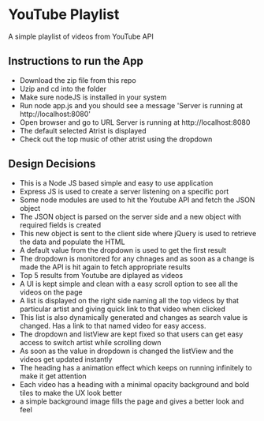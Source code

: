 # YouTube Playlist
A simple playlist of videos from YouTube API
## Instructions to run the App
* Download the zip file from this repo
* Uzip and cd into the folder
* Make sure nodeJS is installed in your system
* Run node app.js and you should see a message 'Server is running at http://localhost:8080'
* Open browser and go to URL Server is running at http://localhost:8080
* The default selected Atrist is displayed
* Check out the top music of other atrist using the dropdown
## Design Decisions
* This is a Node JS based simple and easy to use application
* Express JS is used to create a server listening on a specific port
* Some node modules are used to hit the Youtube API and fetch the JSON object
* The JSON object is parsed on the server side and a new object with required fields is created
* This new object is sent to the client side where jQuery is used to retrieve the data and populate the HTML
* A default value from the dropdown is used to get the first result
* The dropdown is monitored for any chnages and as soon as a change is made the API is hit again to fetch appropriate results
* Top 5 results from Youtube are diplayed as videos
* A UI is kept simple and clean with a easy scroll option to see all the videos on the page
* A list is displayed on the right side naming all the top videos by that particular artist and giving quick link to that video when clicked
* This list is also dynamically generated and changes as search value is changed. Has a link to that named video for easy access.
* The dropdown and listView are kept fixed so that users can get easy access to switch artist while scrolling down
* As soon as the value in dropdown is changed the listView and the videos get updated instantly
* The heading has a animation effect which keeps on running infinitely to make it get attention
* Each video has a heading with a minimal opacity background and bold tiles to make the UX look better
* a simple background image fills the page and gives a better look and feel
